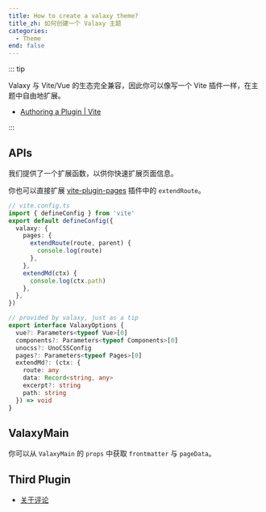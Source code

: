 ```yaml
---
title: How to create a valaxy theme?
title_zh: 如何创建一个 Valaxy 主题
categories:
  - Theme
end: false
---
```


::: tip

Valaxy 与 Vite/Vue 的生态完全兼容，因此你可以像写一个 Vite 插件一样，在主题中自由地扩展。

- [Authoring a Plugin | Vite](https://vitejs.dev/guide/api-plugin.html#authoring-a-plugin)

:::

## APIs

我们提供了一个扩展函数，以供你快速扩展页面信息。

你也可以直接扩展 [vite-plugin-pages](https://github.com/hannoeru/vite-plugin-pages) 插件中的 `extendRoute`。

```ts
// vite.config.ts
import { defineConfig } from 'vite'
export default defineConfig({
  valaxy: {
    pages: {
      extendRoute(route, parent) {
        console.log(route)
      },
    },
    extendMd(ctx) {
      console.log(ctx.path)
    },
  },
})
```

```ts
// provided by valaxy, just as a tip
export interface ValaxyOptions {
  vue?: Parameters<typeof Vue>[0]
  components?: Parameters<typeof Components>[0]
  unocss?: UnoCSSConfig
  pages?: Parameters<typeof Pages>[0]
  extendMd?: (ctx: {
    route: any
    data: Record<string, any>
    excerpt?: string
    path: string
  }) => void
}
```

## ValaxyMain

你可以从 `ValaxyMain` 的 `props` 中获取 `frontmatter` 与 `pageData`。

## Third Plugin

- [关于评论](/docs/theme/comment)
